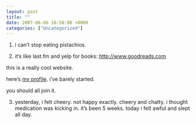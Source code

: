 ```yaml
---
layout: post
title: ""
date: 2007-06-06 18:58:00 +0000
categories: ["Uncategorized"]
---
```


1. i can’t stop eating pistachios.

2. it’s like last.fm and yelp for books: http://www.goodreads.com

this is a really cool website.

here’s [my profile](http://www.goodreads.com/user/show/120790). i’ve barely started.

you should all join it.

3. yesterday, i felt cheery. not happy exactly. cheery and chatty. i thought medication was kicking in. it’s been 5 weeks. today i felt awful and slept all day.